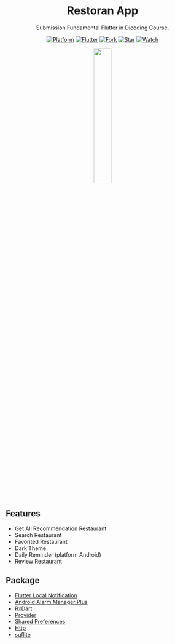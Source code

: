 <h1 align="center">
  Restoran App
</h1>
<p align="center">
  Submission Fundamental Flutter in Dicoding Course.
</p>
<p align="center">
  <a href="http://developer.android.com/index.html"><img alt="Platform" src="https://img.shields.io/badge/platform-Android%20%7C%20iOS-green.svg"></a>
  <a href="http://kotlinlang.org"><img alt="Flutter" src="https://img.shields.io/badge/flutter-2.10.3-blue.svg"></a>
  <a href="https://github.com/haryonorz/MOV/"><img alt="Fork" src="https://img.shields.io/github/forks/haryonorz/restaurant_app"></a>
  <a href="https://github.com/haryonorz/MOV/"><img alt="Star" src="https://img.shields.io/github/stars/haryonorz/restaurant_app"></a>
  <a href="https://github.com/haryonorz/MOV/"><img alt="Watch" src="https://img.shields.io/github/watchers/haryonorz/restaurant_app"></a>
</p>

<p align="center">
  <img width="30%" src="assets/preview.gif"/>
</p>

## Features

- Get All Recommendation Restaurant
- Search Restaurant
- Favorited Restaurant
- Dark Theme
- Daily Reminder (platform Android)
- Review Restaurant

## Package

- [Flutter Local Notification](https://pub.dev/packages/flutter_local_notifications)
- [Android Alarm Manager Plus](https://pub.dev/packages/android_alarm_manager_plus)
- [RxDart](https://pub.dev/packages/rxdart)
- [Provider](https://pub.dev/packages/provider)
- [Shared Preferences](https://pub.dev/packages/shared_preferences)
- [Http](https://pub.dev/packages/http)
- [sqflite](https://pub.dev/packages/sqflite)
